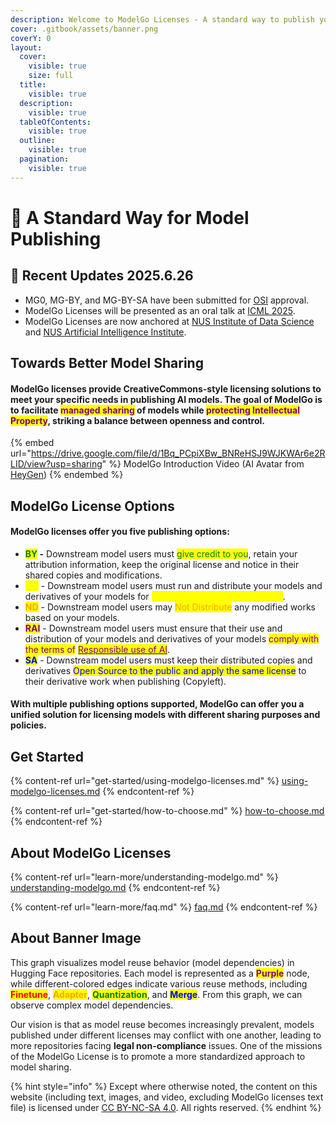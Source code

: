 ```yaml
---
description: Welcome to ModelGo Licenses - A standard way to publish your AI models.
cover: .gitbook/assets/banner.png
coverY: 0
layout:
  cover:
    visible: true
    size: full
  title:
    visible: true
  description:
    visible: true
  tableOfContents:
    visible: true
  outline:
    visible: true
  pagination:
    visible: true
---
```


# 👋 A Standard Way for Model Publishing

## 📣 Recent Updates 2025.6.26&#x20;

* MG0, MG-BY, and MG-BY-SA have been submitted for [OSI](https://opensource.org/) approval.
* ModelGo Licenses will be presented as an oral talk at [ICML 2025](https://icml.cc/virtual/2025/oral/40181).
* ModelGo Licenses are now anchored at [NUS Institute of Data Science](https://ids.nus.edu.sg/modelgo.html)  and [NUS Artificial Intelligence Institute](https://ai.nus.edu.sg/).

## Towards Better Model Sharing

#### **ModelGo licenses** provide CreativeCommons-style licensing solutions to meet your specific needs in publishing AI models. The goal of ModelGo is to facilitate <mark style="color:purple;">managed sharing</mark> of  models while <mark style="color:purple;">protecting Intellectual Property</mark>, striking a balance between openness and control.



{% embed url="https://drive.google.com/file/d/1Bq_PCpiXBw_BNReHSJ9WJKWAr6e2RLID/view?usp=sharing" %}
ModelGo Introduction Video (AI Avatar from [HeyGen](https://www.heygen.com))
{% endembed %}

## ModelGo License Options&#x20;

#### ModelGo licenses offer you five publishing options:

* <mark style="color:green;">**BY**</mark>**&#x20;-** Downstream model users must <mark style="color:green;">give credit to you</mark>, retain your attribution information, keep the original license and notice in their shared copies and modifications.
* <mark style="color:yellow;">**NC**</mark> - Downstream model users must run and distribute your models and derivatives of your models for <mark style="color:yellow;">Non-Commercial purposes only</mark>.
* <mark style="color:orange;">**ND**</mark> - Downstream model users may <mark style="color:orange;">Not Distribute</mark> any modified works based on your models.
* <mark style="color:purple;">**RAI**</mark> - Downstream model users must ensure that their use and distribution of your models and derivatives of your models <mark style="color:purple;">comply with the terms of</mark> [<mark style="color:purple;">Responsible use of AI</mark>](https://www.licenses.ai/).
* <mark style="color:blue;">**SA**</mark> - Downstream model users must keep their distributed copies and derivatives <mark style="color:blue;">Open Source to the public and apply the same license</mark> to their derivative work when publishing (Copyleft).

#### With multiple publishing options supported, ModelGo can offer you a unified solution for licensing models with different sharing purposes and policies.

## Get Started

{% content-ref url="get-started/using-modelgo-licenses.md" %}
[using-modelgo-licenses.md](get-started/using-modelgo-licenses.md)
{% endcontent-ref %}

{% content-ref url="get-started/how-to-choose.md" %}
[how-to-choose.md](get-started/how-to-choose.md)
{% endcontent-ref %}

## About ModelGo Licenses

{% content-ref url="learn-more/understanding-modelgo.md" %}
[understanding-modelgo.md](learn-more/understanding-modelgo.md)
{% endcontent-ref %}

{% content-ref url="learn-more/faq.md" %}
[faq.md](learn-more/faq.md)
{% endcontent-ref %}

## About Banner Image

This graph visualizes model reuse behavior (model dependencies) in Hugging Face repositories. Each model is represented as a <mark style="color:purple;">**Purple**</mark> node, while different-colored edges indicate various reuse methods, including <mark style="color:red;">**Finetune**</mark>, <mark style="color:orange;">**Adapter**</mark>, <mark style="color:green;">**Quantization**</mark>, and <mark style="color:blue;">**Merge**</mark>. From this graph, we can observe complex model dependencies.

Our vision is that as model reuse becomes increasingly prevalent, models published under different  licenses may conflict with one another, leading to more repositories facing **legal non-compliance** issues. One of the missions of the ModelGo License is to promote a more standardized approach to model sharing.

{% hint style="info" %}
Except where otherwise noted, the content on this website (including text, images, and video, excluding ModelGo licenses text file) is licensed under [CC BY-NC-SA 4.0](https://creativecommons.org/licenses/by-nc-sa/4.0/deed.en). All rights reserved.
{% endhint %}
